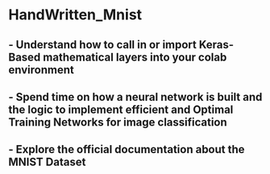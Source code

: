 # HandWritten_Mnist

## - Understand how to call in or import Keras-Based mathematical layers into your colab environment
## - Spend time on how a neural network is built and the logic to implement efficient and Optimal Training Networks for image classification
## - Explore the official documentation about the MNIST Dataset
